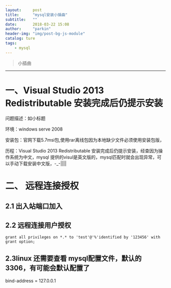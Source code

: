 ```yaml
---
layout:     post
title:      "mysql安装小插曲"
subtitle:   ""
date:       2018-03-22 15:08
author:     "parkin"
header-img: "img/post-bg-js-module"
catalog: ture
tags:
    - mysql
---
```

> 小插曲

------


# 一、Visual Studio 2013 Redistributable 安装完成后仍提示安装

问题描述：如小标题

环境：windows serve 2008

安装包：官网下载5.7msi包,使用rar离线包因为本地缺少文件必须使用安装包版，

历程：Visual Studio 2013 Redistributable 安装完成后仍提示安装，经查因为操作系统为中文，mysql 提供的visul是英文版的，mysql匹配时就会出现异常，可以手动下载安装中文版，-_-||||

# 二、 远程连接授权

## 2.1 出入站端口加入
## 2.2 远程连接用户授权

```
grant all privileges on *.* to 'test'@'%'identified by '123456' with grant option;
```

## 2.3linux 还需要查看 mysql配置文件，默认的3306，有可能会默认配置了
bind-address = 127.0.0.1  


